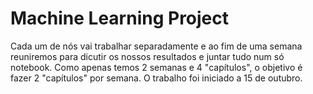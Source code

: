 # Machine Learning Project
Cada um de nós vai trabalhar separadamente e ao fim de uma semana reuniremos para dicutir os nossos resultados e juntar tudo num só notebook.
Como apenas temos 2 semanas e 4 "capítulos", o objetivo é fazer 2 "capítulos" por semana. O trabalho foi iniciado a 15 de outubro.
